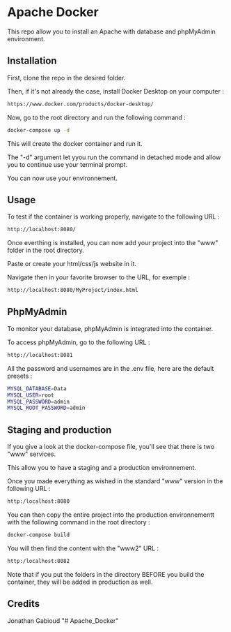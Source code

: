 # Apache Docker

This repo allow you to install an Apache with database and phpMyAdmin environment.

## Installation

First, clone the repo in the desired folder.

Then, if it's not already the case, install Docker Desktop on your computer :
```bash
https://www.docker.com/products/docker-desktop/
```

Now, go to the root directory and run the following command :
```bash
docker-compose up -d
```

This will create the docker container and run it.

The "-d" argument let yyou run the command in detached mode and allow you to continue use your terminal prompt.

You can now use your environnement.

## Usage

To test if the container is working properly, navigate to the following URL :
```bash
http://localhost:8080/
```

Once everthing is installed, you can now add your project into the "www" folder in the root directory.

Paste or create your html/css/js website in it.

Navigate then in your favorite browser to the URL, for exemple :
```bash
http://localhost:8080/MyProject/index.html
```

## PhpMyAdmin

To monitor your database, phpMyAdmin is integrated into the container.

To access phpMyAdmin, go to the following URL :
```bash
http://localhost:8081
```

All the password and usernames are in the .env file, here are the default presets :
```bash
MYSQL_DATABASE=Data
MYSQL_USER=root
MYSQL_PASSWORD=admin
MYSQL_ROOT_PASSWORD=admin
```

## Staging and production

If you give a look at the docker-compose file, you'll see that there is two "www" services.

This allow you to have a staging and a production environnement.

Once you made everything as wished in the standard "www" version in the following URL :
```bash
http:/localhost:8080
```

You can then copy the entire project into the production environnementt with the following command in the root directory :
```bash
docker-compose build
```

You will then find the content with the "www2" URL :
```bash
http:/localhost:8082
```

Note that if you put the folders in the directory BEFORE you build the container, they will be added in production as well.

## Credits

Jonathan Gabioud
"# Apache_Docker" 
